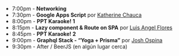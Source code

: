 * 7:00pm - **Networking**
* 7:30pm - **Google Apps Script** por [Katherine Chauca](https://twitter.com/KateChauca)
* 8:00pm - **PPT Karaoke! 1**
* 8:15pm - **Lazy component & Route on SPA** por [Luis Angel Flores](https://twitter.com/luanflov)
* 8:45pm - **PPT Karaoke! 2**
* 9:00pm - **Graphql Stack - “Yoga + Prisma”** por [Josh Ospina](https://twitter.com/Josh_Dev1205)
* 9:30pm - After / BeerJS (en algún lugar cerca)

